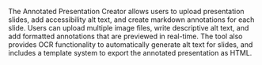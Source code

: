 The Annotated Presentation Creator allows users to upload presentation slides, add accessibility alt text, and create markdown annotations for each slide. Users can upload multiple image files, write descriptive alt text, and add formatted annotations that are previewed in real-time. The tool also provides OCR functionality to automatically generate alt text for slides, and includes a template system to export the annotated presentation as HTML.

<!-- Generated from commit: 6c429482d2b7eb09c5e2554fe33c6157137f7bcc -->